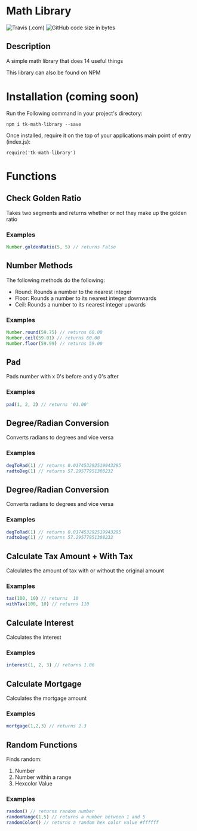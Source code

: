 # Math Library
![Travis (.com)](https://img.shields.io/travis/com/daisukiyo/js-date-library)
![GitHub code size in bytes](https://img.shields.io/github/languages/code-size/daisukiyo/math-library)
## Description

A simple math library that does 14 useful things

This library can also be found on NPM

# Installation (coming soon)

Run the Following command in your project's directory:
```
npm i tk-math-library --save
```
Once installed, require it on the top of your applications main point of entry (index.js):
```
require('tk-math-library')
```

# Functions

## Check Golden Ratio

Takes two segments and returns whether or not they make up the golden ratio

### Examples
```javascript
Number.goldenRatio(5, 5) // returns False
```

## Number Methods

The following methods do the following:
- Round: Rounds a number to the nearest integer
- Floor: Rounds a number to its nearest integer downwards
- Ceil: Rounds a number to its nearest integer upwards

### Examples

```javascript
Number.round(59.75) // returns 60.00
Number.ceil(59.01) // returns 60.00
Number.floor(59.99) // returns 59.00

```

## Pad

Pads number with x 0's before and y 0's after

### Examples

```javascript
pad(1, 2, 2) // returns '01.00'
```

## Degree/Radian Conversion

Converts radians to degrees and vice versa

### Examples

```javascript
degToRad(1) // returns 0.017453292519943295
radtoDeg(1) // returns 57.29577951308232
```

## Degree/Radian Conversion

Converts radians to degrees and vice versa

### Examples

```javascript
degToRad(1) // returns 0.017453292519943295
radtoDeg(1) // returns 57.29577951308232
```

## Calculate Tax Amount + With Tax

Calculates the amount of tax with or without the original amount

### Examples
```javascript
tax(100, 10) // returns  10
withTax(100, 10) // returns 110
```

## Calculate Interest
Calculates the interest

### Examples
```javascript
interest(1, 2, 3) // returns 1.06
```

## Calculate Mortgage
Calculates the mortgage amount

### Examples
```javascript
mortgage(1,2,3) // returns 2.3
```

## Random Functions

Finds random:
1. Number
2. Number within a range
3. Hexcolor Value

### Examples
```javascript
random() // returns random number
randomRange(1,5) // returns a number between 1 and 5
randomColor() // returns a random hex color value #ffffff
```
